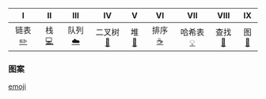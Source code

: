 | Ⅰ | Ⅱ | Ⅲ | Ⅳ | Ⅴ | Ⅵ | Ⅶ | Ⅷ | Ⅸ |
| :--------: | :---------: | :---------: | :---------: | :---------:| :---------: | :-------: | :-------:| :------:|
| 链表[:pencil2:](#链表-pencil2) | 栈[:computer:](#栈-computer) | 队列[:cloud:](#队列-cloud) | 二叉树[:couple:](#二叉树-couple) | 堆[:floppy_disk:](#堆-floppy_disk) | 排序 [:coffee:](#排序-coffee) | 哈希表[:bulb:](#哈希表-bulb)| 查找[:hammer:](#查找-hammer) | 图[:speak_no_evil:](#图-speak_no_evil) |

### 图案

[emoji](https://emojipedia.org/)
